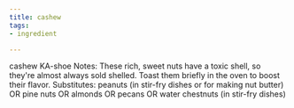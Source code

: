 ```yaml
---
title: cashew
tags:
- ingredient

---
```

cashew KA-shoe Notes: These rich, sweet nuts have a toxic shell, so they're almost always sold shelled. Toast them briefly in the oven to boost their flavor. Substitutes: peanuts (in stir-fry dishes or for making nut butter) OR pine nuts OR almonds OR pecans OR water chestnuts (in stir-fry dishes)
